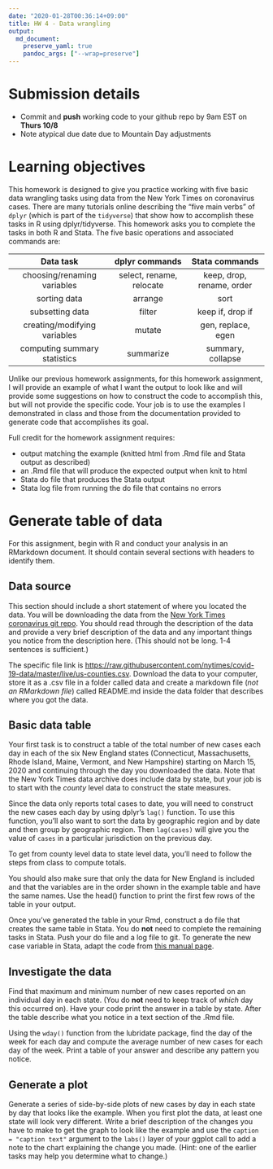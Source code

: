 ```yaml
---
date: "2020-01-28T00:36:14+09:00"
title: HW 4 - Data wrangling
output: 
  md_document:
    preserve_yaml: true
    pandoc_args: ["--wrap=preserve"]
---
```


Submission details
==================

-   Commit and **push** working code to your github repo by 9am EST on **Thurs 10/8**
-   Note atypical due date due to Mountain Day adjustments

Learning objectives
===================

This homework is designed to give you practice working with five basic data wrangling tasks using data from the New York Times on coronavirus cases. There are many tutorials online describing the “five main verbs” of `dplyr` (which is part of the `tidyverse`) that show how to accomplish these tasks in R using dplyr/tidyverse. This homework asks you to complete the tasks in both R and Stata. The five basic operations and associated commands are:

<table>
<thead>
<tr class="header">
<th style="text-align: center;">Data task</th>
<th style="text-align: center;">dplyr commands</th>
<th style="text-align: center;">Stata commands</th>
</tr>
</thead>
<tbody>
<tr class="odd">
<td style="text-align: center;">choosing/renaming variables</td>
<td style="text-align: center;">select, rename, relocate</td>
<td style="text-align: center;">keep, drop, rename, order</td>
</tr>
<tr class="even">
<td style="text-align: center;">sorting data</td>
<td style="text-align: center;">arrange</td>
<td style="text-align: center;">sort</td>
</tr>
<tr class="odd">
<td style="text-align: center;">subsetting data</td>
<td style="text-align: center;">filter</td>
<td style="text-align: center;">keep if, drop if</td>
</tr>
<tr class="even">
<td style="text-align: center;">creating/modifying variables</td>
<td style="text-align: center;">mutate</td>
<td style="text-align: center;">gen, replace, egen</td>
</tr>
<tr class="odd">
<td style="text-align: center;">computing summary statistics</td>
<td style="text-align: center;">summarize</td>
<td style="text-align: center;">summary, collapse</td>
</tr>
</tbody>
</table>

Unlike our previous homework assignments, for this homework assignment, I will provide an example of what I want the output to look like and will provide some suggestions on how to construct the code to accomplish this, but will not provide the specific code. Your job is to use the examples I demonstrated in class and those from the documentation provided to generate code that accomplishes its goal.

Full credit for the homework assignment requires:
- output matching the example (knitted html from .Rmd file and Stata output as described)
- an .Rmd file that will produce the expected output when knit to html
- Stata do file that produces the Stata output
- Stata log file from running the do file that contains no errors

Generate table of data
======================

For this assignment, begin with R and conduct your analysis in an RMarkdown document. It should contain several sections with headers to identify them.

Data source
-----------

This section should include a short statement of where you located the data. You will be downloading the data from the [New York Times coronavirus git repo](https://github.com/nytimes/covid-19-data). You should read through the description of the data and provide a very brief description of the data and any important things you notice from the description here. (This should not be long. 1-4 sentences is sufficient.)

The specific file link is <https://raw.githubusercontent.com/nytimes/covid-19-data/master/live/us-counties.csv>. Download the data to your computer, store it as a .csv file in a folder called data and create a markdown file (*not an RMarkdown file*) called README.md inside the data folder that describes where you got the data.

Basic data table
----------------

Your first task is to construct a table of the total number of new cases each day in each of the six New England states (Connecticut, Massachusetts, Rhode Island, Maine, Vermont, and New Hampshire) starting on March 15, 2020 and continuing through the day you downloaded the data. Note that the New York Times data archive does include data by state, but your job is to start with the *county* level data to construct the state measures.

Since the data only reports total cases to date, you will need to construct the new cases each day by using dplyr’s `lag()` function. To use this function, you’ll also want to sort the data by geographic region and by date and then group by geographic region. Then `lag(cases)` will give you the value of `cases` in a particular jurisdiction on the previous day.

To get from county level data to state level data, you’ll need to follow the steps from class to compute totals.

You should also make sure that only the data for New England is included and that the variables are in the order shown in the example table and have the same names. Use the head() function to print the first few rows of the table in your output.

Once you’ve generated the table in your Rmd, construct a do file that creates the same table in Stata. You do **not** need to complete the remaining tasks in Stata. Push your do file and a log file to git. To generate the new case variable in Stata, adapt the code from [this manual page](https://www.stata.com/support/faqs/data-management/creating-lagged-variables/).

Investigate the data
--------------------

Find that maximum and minimum number of new cases reported on an individual day in each state. (You do **not** need to keep track of *which* day this occurred on). Have your code print the answer in a table by state. After the table describe what you notice in a text section of the .Rmd file.

Using the `wday()` function from the lubridate package, find the day of the week for each day and compute the average number of new cases for each day of the week. Print a table of your answer and describe any pattern you notice.

Generate a plot
---------------

Generate a series of side-by-side plots of new cases by day in each state by day that looks like the example. When you first plot the data, at least one state will look very different. Write a brief description of the changes you have to make to get the graph to look like the example and use the `caption = "caption text"` argument to the `labs()` layer of your ggplot call to add a note to the chart explaining the change you made. (Hint: one of the earlier tasks may help you determine what to change.)
